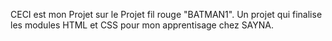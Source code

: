 CECI est mon Projet sur le Projet fil rouge "BATMAN1".
Un projet qui finalise les modules HTML et CSS pour mon apprentisage chez SAYNA.